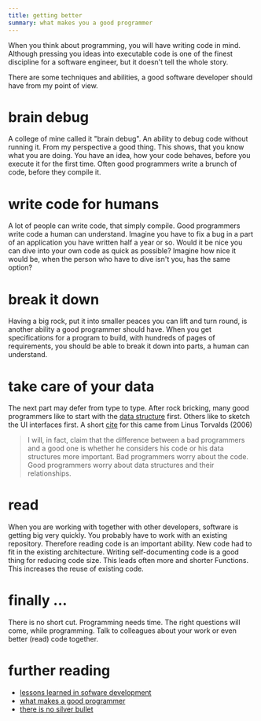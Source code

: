 ```yaml
---
title: getting better 
summary: what makes you a good programmer
---
```


When you think about programming, you will have writing code in mind.
Although pressing you ideas into executable code is one of the finest discipline for a software engineer, but it doesn't tell the whole story. 

There are some techniques and abilities, a good software developer should have from my point of view.

# brain debug

A college of mine called it "brain debug".
An ability to debug code without running it.
From my perspective a good thing.
This shows, that you know what you are doing.
You have an idea, how your code behaves, before you execute it for the first time.
Often good programmers write a brunch of code, before they compile it.

# write code for humans

A lot of people can write code, that simply compile.
Good programmers write code a human can understand.
Imagine you have to fix a bug in a part of an application you have written half a year or so.
Would it be nice you can dive into your own code as quick as possible?
Imagine how nice it would be, when the person who have to dive isn't you, has the same option?

# break it down

Having a big rock, put it into smaller peaces you can lift and turn round, is another ability a good programmer should have.
When you get specifications for a program to build, with hundreds of pages of requirements, you should be able to break it down into parts, a human can understand.

# take care of your data

The next part may defer from type to type.
After rock bricking, many good programmers like to start with the [data structure](http://programmers.stackexchange.com/questions/102041/why-are-data-structures-so-important-in-interviews) first.
Others like to sketch the UI interfaces first.
A short [cite](http://lwn.net/Articles/193245/) for this came from Linus Torvalds (2006)

> I will, in fact, claim that the difference between a bad programmers and a good one is whether he considers his code or his data structures more important. Bad programmers worry about the code. Good programmers worry about data structures and their relationships.

# read

When you are working with together with other developers, software is getting big very quickly.
You probably have to work with an existing repository.
Therefore reading code is an important ability.
New code had to fit in the existing architecture.
Writing self-documenting code is a good thing for reducing code size.
This leads often more and shorter Functions.
This increases the reuse of existing code.

# finally ...

There is no short cut.
Programming needs time.
The right questions will come, while programming.
Talk to colleagues about your work or even better (read) code together.

# further reading

* [lessons learned in sofware development](http://henrikwarne.com/2015/04/16/lessons-learned-in-software-development/)
* [what makes a good programmer](http://henrikwarne.com/2014/06/30/what-makes-a-good-programmer/)
* [there is no silver bullet](https://en.wikipedia.org/wiki/No_Silver_Bullet)
